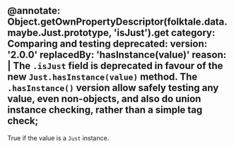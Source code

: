 @annotate: Object.getOwnPropertyDescriptor(folktale.data.maybe.Just.prototype, 'isJust').get
category: Comparing and testing
deprecated:
  version: '2.0.0'
  replacedBy: 'hasInstance(value)'
  reason: |
    The `.isJust` field is deprecated in favour of the new `Just.hasInstance(value)` method.
    The `.hasInstance()` version allow safely testing any value, even non-objects, and also
    do union instance checking, rather than a simple tag check;
---

True if the value is a `Just` instance.